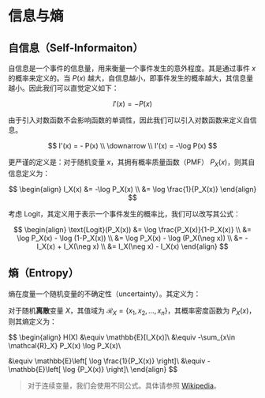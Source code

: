 # 信息与熵

## 自信息（Self-Informaiton）

自信息是一个事件的信息量，用来衡量一个事件发生的意外程度。其是通过事件 $x$ 的概率来定义的。当 $P(x)$ 越大，自信息越小，即事件发生的概率越大，其信息量越小。因此我们可以直觉定义如下：

$$
I'(x) = - P(x)
$$

由于引入对数函数不会影响函数的单调性，因此我们可以引入对数函数来定义自信息。

$$
I'(x) = - P(x)
\\
\downarrow
\\
I'(x) = -\log P(x)
$$

更严谨的定义是：对于随机变量 $x$，其拥有概率质量函数（PMF） $P_X(x)$，则其自信息定义为：

$$
\begin{align}
I_X(x) &= -\log P_X(x) \\
&= \log \frac{1}{P_X(x)}
\end{align}
$$

考虑 Logit，其定义用于表示一个事件发生的概率比，我们可以改写其公式：

$$
\begin{align}
\text{Logit}(P_X(x)) &= \log \frac{P_X(x)}{1-P_X(x)}
\\
&= \log P_X(x) - \log (1-P_X(x))
\\
&= \log P_X(x) - \log (P_X(\neg x))
\\
&= -I_X(x) + I_X(\neg x)
\\
&= I_X(\neg x) - I_X(x)
\end{align}
$$

## 熵（Entropy）

熵在度量一个随机变量的不确定性（uncertainty）。其定义为：

对于随机**离散**变量 $X$，其值域为 $\mathcal{R}_X=\{ x_1, x_2, \dots, x_n\}$，其概率密度函数为 $P_X(x)$，则其熵定义为：

$$
\begin{align}
H(X)
&\equiv \mathbb{E}[I_X(x)]\\
&\equiv -\sum_{x\in \mathcal{R}_X} P_X(x) \log P_X(x)\\


&\equiv \mathbb{E}\left[
    \log \frac{1}{P_X(x)}
\right]\\
&\equiv - \mathbb{E}\left[
    \log {P_X(x)}
\right]\\
\end{align}
$$

> 对于连续变量，我们会使用不同公式。具体请参照 [Wikipedia](https://en.wikipedia.org/wiki/Entropy_(information_theory)#Entropy_for_continuous_random_variables)。
